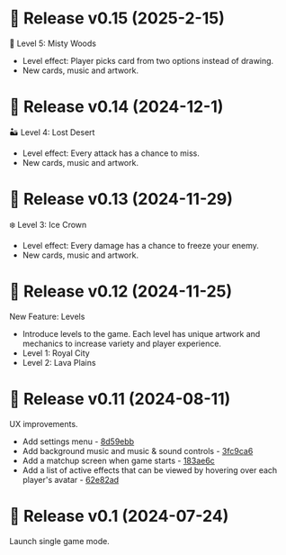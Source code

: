 # 🚀 Release v0.15 (2025-2-15)

🌳 Level 5: Misty Woods

- Level effect: Player picks card from two options instead of drawing.
- New cards, music and artwork.

# 🚀 Release v0.14 (2024-12-1)

🏜️ Level 4: Lost Desert

- Level effect: Every attack has a chance to miss.
- New cards, music and artwork.

# 🚀 Release v0.13 (2024-11-29)

❄️ Level 3: Ice Crown

- Level effect: Every damage has a chance to freeze your enemy.
- New cards, music and artwork.

# 🚀 Release v0.12 (2024-11-25)

New Feature: Levels

- Introduce levels to the game. Each level has unique artwork and mechanics to increase variety and player experience.
- Level 1: Royal City
- Level 2: Lava Plains

# 🚀 Release v0.11 (2024-08-11)

UX improvements.

- Add settings menu - [8d59ebb](https://github.com/ruichen199801/wizard-duel/commit/8d59ebbd1407787b92c407cff28676d5c60e8903)
- Add background music and music & sound controls - [3fc9ca6](https://github.com/ruichen199801/wizard-duel/commit/3fc9ca6690feb9a7dedbccc8b334d88bb1187d1a)
- Add a matchup screen when game starts - [183ae6c](https://github.com/ruichen199801/wizard-duel/commit/183ae6cc6ce18fdc30266b960331c1d2483953df)
- Add a list of active effects that can be viewed by hovering over each player's avatar - [62e82ad](https://github.com/ruichen199801/wizard-duel/commit/62e82adfe025bac00108fb135efecd53a5ea89fb)

# 🚀 Release v0.1 (2024-07-24)

Launch single game mode.
